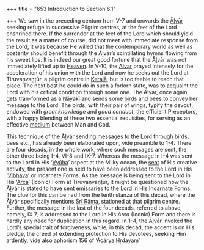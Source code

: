 +++
title = "653 Introduction to Section 6.1"

+++
We saw in the preceding centum from V-7 and onwards the [Āḻvār](/definition/aḻvar#vaishnavism "show Āḻvār definitions") seeking refuge in successive Pilgrim centres, at the feet of the Lord enshrined there. If the surrender at the feet of the Lord which should yield the result as a matter of course, did not meet with immediate response from the Lord, it was because He willed that the contemporary world as well as posterity should benefit through the Āḻvār’s scintillating hymns flowing from his sweet lips. It is indeed our great good fortune that the Āḻvār was not immediately lifted up to [Heaven](/definition/heaven#history "show Heaven definitions"). In V-10, the [Alvar](/definition/aḻvar#vaishnavism "show Alvar definitions") prayed intensely for the acceleration of his union with the Lord and now he seeks out the Lord at Tiruvaṇvaṇṭūr, a pilgrim centre in [Keralā](/definition/kerala#history "show Keralā definitions"), but is too feeble to reach that place. The next best he could do in such a forlorn state, was to acquaint the Lord with his critical condition through some one. The Āḻvār, once again, gets tran-formed as a Nāyakī and sends some [birds](/definition/bird#history "show birds definitions") and bees to convey her message to the Lord. The birds, with their pair of wings, typify the devout, endowed with *great knowledge* and *good conduct*, the efficient Preceptors, with a happy blending of these two essential requisites, for serving as an effective [medium](/definition/medium#history "show medium definitions") between Man and God.

This technique of the Āḻvār sending messages to the Lord through birds, bees etc., has already been elaborated upon, vide preamble to 1-4. There are four decads, in the whole work, where such messages are sent, the other three being I-4, VI-8 and IX-7. Whereas the message in I-4 was sent to the Lord in His ‘[Vyūha](/definition/vyuha#history "show Vyūha definitions")’ aspect at the Milky ocean, the [seat](/definition/seat#history "show seat definitions") of His creative activity, the present one is held to have been addressed to the Lord in His ‘[Vibhava](/definition/vibhava#vaishnavism "show Vibhava definitions")’ or Incarnate Forms. As the message is being sent to the Lord in His ‘[Arca](/definition/arca#history "show Arca definitions")’ (Iconic) Form at Tiruvaṇvaṇṭūr, it might be questioned how the Āḻvār is stated to have sent emissaries to the Lord in His Incarnate Forms. The clue for this can be had from the tenth stanza of this decad, where the Āḻvār specifically mentions [Śrī Rāma](/definition/shrirama#history "show Śrī Rāma definitions"), stationed at that pilgrim centre. Further, the message in the last of the four decads, referred to above, namely, IX 7, is addressed to the Lord in His *Arca* (Iconic) Form and there is hardly any need for duplication in this regard. In 1-4, the Āḻvār invoked the Lord’s special trait of forgiveness, while, in this decad, the accent is on His pledge, the creed of extending protection to His devotees, seeking Him ardently, vide also aphorism 156 of ‘[Ācārya](/definition/acarya#vaishnavism "show Ācārya definitions") Hṛdayaṃ’


